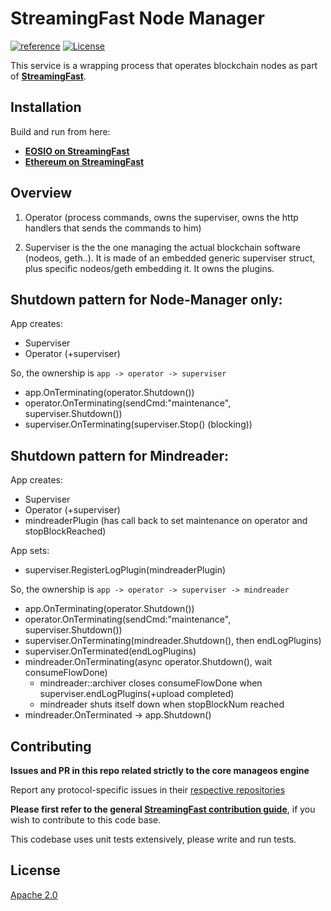 # StreamingFast Node Manager
[![reference](https://img.shields.io/badge/godoc-reference-5272B4.svg?style=flat-square)](https://pkg.go.dev/github.com/streamingfast/manageos)
[![License](https://img.shields.io/badge/License-Apache%202.0-blue.svg)](https://opensource.org/licenses/Apache-2.0)

This service is a wrapping process that operates blockchain nodes as part of **[StreamingFast](https://github.com/streamingfast/streamingfast)**.

## Installation

Build and run from here:
* [**EOSIO on StreamingFast**](https://github.com/streamingfast/sf-eosio)
* [**Ethereum on StreamingFast**](https://github.com/streamingfast/sf-ethereum)

## Overview

1) Operator (process commands, owns the superviser, owns the http handlers that sends the commands to him)

2) Superviser is the the one managing the actual blockchain software (nodeos, geth..). It is made of an embedded generic superviser struct, plus specific nodeos/geth embedding it. It owns the plugins.

## Shutdown pattern for Node-Manager only:
App creates:
* Superviser
* Operator (+superviser)

So, the ownership is `app -> operator -> superviser`
* app.OnTerminating(operator.Shutdown())
* operator.OnTerminating(sendCmd:"maintenance", superviser.Shutdown())
* superviser.OnTerminating(superviser.Stop() (blocking))

## Shutdown pattern for Mindreader:

App creates:
* Superviser
* Operator (+superviser)
* mindreaderPlugin (has call back to set maintenance on operator and stopBlockReached)

App sets:
* superviser.RegisterLogPlugin(mindreaderPlugin)

So, the ownership is `app -> operator -> superviser -> mindreader`
* app.OnTerminating(operator.Shutdown())
* operator.OnTerminating(sendCmd:"maintenance", superviser.Shutdown())
* superviser.OnTerminating(mindreader.Shutdown(), then endLogPlugins)
* superviser.OnTerminated(endLogPlugins)
* mindreader.OnTerminating(async operator.Shutdown(), wait consumeFlowDone)
    * mindreader::archiver closes consumeFlowDone when superviser.endLogPlugins(+upload completed)
    * mindreader shuts itself down when stopBlockNum reached
* mindreader.OnTerminated -> app.Shutdown()

## Contributing

**Issues and PR in this repo related strictly to the core manageos engine**

Report any protocol-specific issues in their
[respective repositories](https://github.com/streamingfast/streamingfast#protocols)

**Please first refer to the general
[StreamingFast contribution guide](https://github.com/streamingfast/streamingfast/blob/master/CONTRIBUTING.md)**,
if you wish to contribute to this code base.

This codebase uses unit tests extensively, please write and run tests.

## License

[Apache 2.0](LICENSE)

